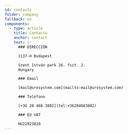 ```yaml
---
id: contacts
folder: company
fallback: en
components:
  - type: article
    title: Contacto
    anchor: contact
    text: |-
      ### DIRECCIÓN

      1137-H Budapest

      Szent István park 26. fszt. 2.
      Hungary

      ### Email

      [mail@urosystem.com](mailto:mail@urosystem.com)

      ### Teléfono

      [+36 20 468 3882](tel:+36204683882)

      ### EU VAT

      HU22923820
---
```

